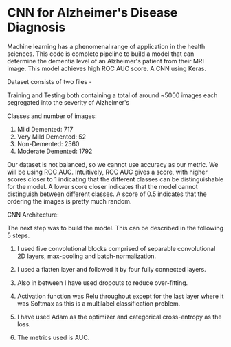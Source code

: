 # CNN for Alzheimer's Disease Diagnosis
Machine learning has a phenomenal range of application in the health sciences. This code is complete pipeline to build a model that can determine the dementia level of an Alzheimer's patient from their MRI image. This model achieves high ROC AUC score. A CNN using Keras.

Dataset consists of two files - 

Training and Testing both containing a total of around ~5000 images each segregated into the severity of Alzheimer's

Classes and number of images:

1.	Mild Demented: 717
2.	Very Mild Demented: 52
3.	Non-Demented: 2560
4.	Moderate Demented: 1792

Our dataset is not balanced, so we cannot use accuracy as our metric. We will be using ROC AUC. Intuitively, ROC AUC gives a score, with higher scores closer to 1 indicating that the different classes can be distinguishable for the model. A lower score closer indicates that the model cannot distinguish between different classes. A score of 0.5 indicates that the ordering the images is pretty much random.

CNN Architecture:

The next step was to build the model. This can be described in the following 5 steps.

1.	I used five convolutional blocks comprised of separable convolutional 2D layers, max-pooling and batch-normalization.

2.	I used a flatten layer and followed it by four fully connected layers.

3.	Also in between I have used dropouts to reduce over-fitting.

4.	Activation function was Relu throughout except for the last layer where it was Softmax as this is a multilabel classification problem.

5.	I have used Adam as the optimizer and categorical cross-entropy as the loss.

6.	The metrics used is AUC.
